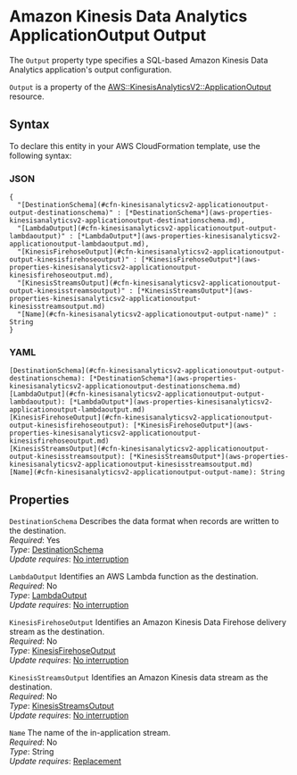 # Amazon Kinesis Data Analytics ApplicationOutput Output<a name="aws-properties-kinesisanalyticsv2-applicationoutput-output"></a>

<a name="aws-properties-kinesisanalyticsv2-applicationoutput-output-description"></a>The `Output` property type specifies a SQL\-based Amazon Kinesis Data Analytics application's output configuration\.

<a name="aws-properties-kinesisanalyticsv2-applicationoutput-output-inheritance"></a> `Output` is a property of the [AWS::KinesisAnalyticsV2::ApplicationOutput](aws-resource-kinesisanalyticsv2-applicationoutput.md) resource\.

## Syntax<a name="aws-properties-kinesisanalyticsv2-applicationoutput-output-syntax"></a>

To declare this entity in your AWS CloudFormation template, use the following syntax:

### JSON<a name="aws-properties-kinesisanalyticsv2-applicationoutput-output-syntax.json"></a>

```
{
  "[DestinationSchema](#cfn-kinesisanalyticsv2-applicationoutput-output-destinationschema)" : [*DestinationSchema*](aws-properties-kinesisanalyticsv2-applicationoutput-destinationschema.md),
  "[LambdaOutput](#cfn-kinesisanalyticsv2-applicationoutput-output-lambdaoutput)" : [*LambdaOutput*](aws-properties-kinesisanalyticsv2-applicationoutput-lambdaoutput.md),
  "[KinesisFirehoseOutput](#cfn-kinesisanalyticsv2-applicationoutput-output-kinesisfirehoseoutput)" : [*KinesisFirehoseOutput*](aws-properties-kinesisanalyticsv2-applicationoutput-kinesisfirehoseoutput.md),
  "[KinesisStreamsOutput](#cfn-kinesisanalyticsv2-applicationoutput-output-kinesisstreamsoutput)" : [*KinesisStreamsOutput*](aws-properties-kinesisanalyticsv2-applicationoutput-kinesisstreamsoutput.md)
  "[Name](#cfn-kinesisanalyticsv2-applicationoutput-output-name)" : String
}
```

### YAML<a name="aws-properties-kinesisanalyticsv2-applicationoutput-output-syntax.yaml"></a>

```
[DestinationSchema](#cfn-kinesisanalyticsv2-applicationoutput-output-destinationschema): [*DestinationSchema*](aws-properties-kinesisanalyticsv2-applicationoutput-destinationschema.md)
[LambdaOutput](#cfn-kinesisanalyticsv2-applicationoutput-output-lambdaoutput): [*LambdaOutput*](aws-properties-kinesisanalyticsv2-applicationoutput-lambdaoutput.md)
[KinesisFirehoseOutput](#cfn-kinesisanalyticsv2-applicationoutput-output-kinesisfirehoseoutput): [*KinesisFirehoseOutput*](aws-properties-kinesisanalyticsv2-applicationoutput-kinesisfirehoseoutput.md)
[KinesisStreamsOutput](#cfn-kinesisanalyticsv2-applicationoutput-output-kinesisstreamsoutput): [*KinesisStreamsOutput*](aws-properties-kinesisanalyticsv2-applicationoutput-kinesisstreamsoutput.md)
[Name](#cfn-kinesisanalyticsv2-applicationoutput-output-name): String
```

## Properties<a name="aws-properties-kinesisanalyticsv2-applicationoutput-output-properties"></a>

`DestinationSchema`  <a name="cfn-kinesisanalyticsv2-applicationoutput-output-destinationschema"></a>
Describes the data format when records are written to the destination\.   
 *Required*: Yes  
 *Type*: [DestinationSchema](aws-properties-kinesisanalyticsv2-applicationoutput-destinationschema.md)  
 *Update requires*: [No interruption](using-cfn-updating-stacks-update-behaviors.md#update-no-interrupt) 

`LambdaOutput`  <a name="cfn-kinesisanalyticsv2-applicationoutput-output-lambdaoutput"></a>
Identifies an AWS Lambda function as the destination\.  
 *Required*: No  
 *Type*: [LambdaOutput](aws-properties-kinesisanalyticsv2-applicationoutput-lambdaoutput.md)  
 *Update requires*: [No interruption](using-cfn-updating-stacks-update-behaviors.md#update-no-interrupt) 

`KinesisFirehoseOutput`  <a name="cfn-kinesisanalyticsv2-applicationoutput-output-kinesisfirehoseoutput"></a>
Identifies an Amazon Kinesis Data Firehose delivery stream as the destination\.  
 *Required*: No  
 *Type*: [KinesisFirehoseOutput](aws-properties-kinesisanalyticsv2-applicationoutput-kinesisfirehoseoutput.md)  
 *Update requires*: [No interruption](using-cfn-updating-stacks-update-behaviors.md#update-no-interrupt) 

`KinesisStreamsOutput`  <a name="cfn-kinesisanalyticsv2-applicationoutput-output-kinesisstreamsoutput"></a>
Identifies an Amazon Kinesis data stream as the destination\.  
 *Required*: No  
 *Type*: [KinesisStreamsOutput](aws-properties-kinesisanalyticsv2-applicationoutput-kinesisstreamsoutput.md)  
 *Update requires*: [No interruption](using-cfn-updating-stacks-update-behaviors.md#update-no-interrupt) 

`Name`  <a name="cfn-kinesisanalyticsv2-applicationoutput-output-name"></a>
The name of the in\-application stream\.  
 *Required*: No  
 *Type*: String  
 *Update requires*: [Replacement](using-cfn-updating-stacks-update-behaviors.md#update-replacement) 